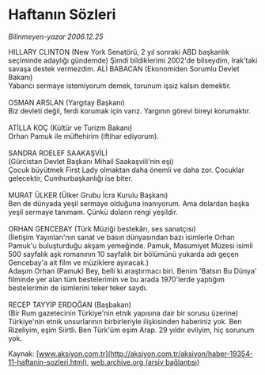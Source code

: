 # Haftanın Sözleri

*Bilinmeyen-yazar 2006.12.25*

<font class="agenda2NewsSpot">
 HILLARY CLINTON
(New York Senatörü, 2 yıl sonraki ABD başkanlık seçiminde adaylığı gündemde) 
Şimdi bildiklerimi 2002'de bilseydim, Irak'taki savaşa destek vermezdim.
</font>
<font class="newsDetail">
 ALİ BABACAN (Ekonomiden Sorumlu Devlet Bakanı)
 <br/>
 Yabancı sermaye istemiyorum demek, torunum işsiz kalsın demektir.
 <br/>
 <br/>
 OSMAN ARSLAN (Yargıtay Başkanı)
 <br/>
 Biz devleti değil, ferdi korumak için varız. Yargının görevi bireyi korumaktır.
 <br/>
 <br/>
 ATİLLA KOÇ (Kültür ve Turizm Bakanı)
 <br/>
 Orhan Pamuk ile müftehirim (iftihar ediyorum).
 <br/>
 <br/>
 SANDRA ROELEF SAAKAŞVİLİ
 <br/>
 (Gürcistan Devlet Başkanı Mihail Saakaşvili'nin eşi)
 <br/>
 Çocuk büyütmek First Lady olmaktan daha önemli ve daha zor. Çocuklar gelecektir, Cumhurbaşkanlığı ise biter.
 <br/>
 <br/>
 MURAT ÜLKER (Ülker Grubu İcra Kurulu Başkanı)
 <br/>
 Ben de dünyada yeşil sermaye olduğuna inanıyorum. Ama dolardan başka yeşil sermaye tanımam. Çünkü doların rengi yeşildir.
 <br/>
 <br/>
 ORHAN GENCEBAY (Türk Müziği bestekârı, ses sanatçısı)
 <br/>
 (İletişim Yayınları'nın sanat ve basın dünyasından bazı isimlerle Orhan Pamuk'u buluşturduğu akşam yemeğinde. Pamuk, Masumiyet Müzesi isimli 500 sayfalık aşk romanının 10 sayfalık bir bölümünü yukarda adı geçen Gencebay'a ait film ve müziklere ayıracak.)
 <br/>
 Adaşım Orhan (Pamuk) Bey, belli ki araştırmacı biri. Benim 'Batsın Bu Dünya' filminde yer alan tüm bestelerimin ve bu arada 1970'lerde yaptığım bestelerimin de isimlerini teker teker saydı.
 <br/>
 <br/>
 RECEP TAYYİP ERDOĞAN (Başbakan)
 <br/>
 (Bir Rum gazetecinin Türkiye'nin etnik yapısına dair bir sorusu üzerine)
 <br/>
 Türkiye'nin etnik unsurlarının birbirleriyle ilişkisinden haberiniz yok. Ben Rizeliyim, eşim Siirtli. Ben Türk'üm eşim Arap. 29 yıldır evliyim, hiç sorunum yok.
</font>

Kaynak: [www.aksiyon.com.tr](http://aksiyon.com.tr/aksiyon/haber-19354-11-haftanin-sozleri.html), [web.archive.org (arşiv bağlantısı)](http://web.archive.org/web/20101210190902/http://aksiyon.com.tr/aksiyon/haber-19354-11-haftanin-sozleri.html)
